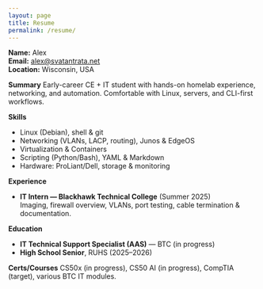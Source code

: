 ```yaml
---
layout: page
title: Resume
permalink: /resume/
---
```


**Name:** Alex  
**Email:** alex@svatantrata.net  
**Location:** Wisconsin, USA

**Summary**
Early-career CE + IT student with hands-on homelab experience, networking, and automation.
Comfortable with Linux, servers, and CLI-first workflows.

**Skills**
- Linux (Debian), shell & git
- Networking (VLANs, LACP, routing), Junos & EdgeOS
- Virtualization & Containers
- Scripting (Python/Bash), YAML & Markdown
- Hardware: ProLiant/Dell, storage & monitoring

**Experience**
- **IT Intern — Blackhawk Technical College** (Summer 2025)  
  Imaging, firewall overview, VLANs, port testing, cable termination & documentation.

**Education**
- **IT Technical Support Specialist (AAS)** — BTC (in progress)  
- **High School Senior**, RUHS (2025–2026)

**Certs/Courses**
CS50x (in progress), CS50 AI (in progress), CompTIA (target), various BTC IT modules.
